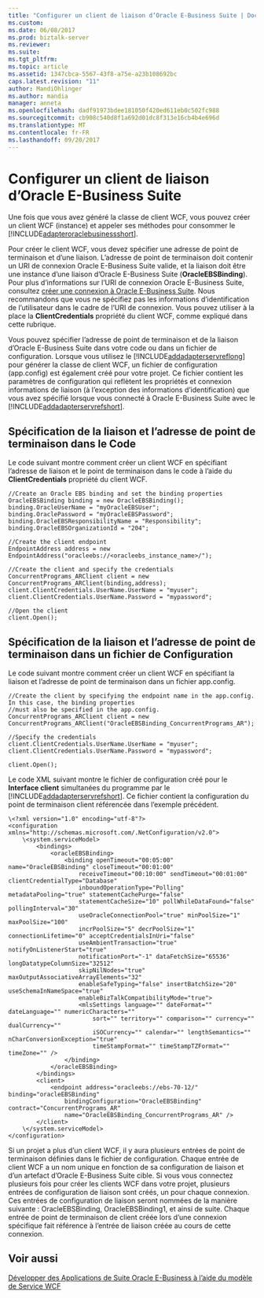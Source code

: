 ```yaml
---
title: "Configurer un client de liaison d’Oracle E-Business Suite | Documents Microsoft"
ms.custom: 
ms.date: 06/08/2017
ms.prod: biztalk-server
ms.reviewer: 
ms.suite: 
ms.tgt_pltfrm: 
ms.topic: article
ms.assetid: 1347cbca-5567-43f8-a75e-a23b108692bc
caps.latest.revision: "11"
author: MandiOhlinger
ms.author: mandia
manager: anneta
ms.openlocfilehash: dadf91973bdee181050f420ed611eb0c502fc988
ms.sourcegitcommit: cb908c540d8f1a692d01dc8f313e16cb4b4e696d
ms.translationtype: MT
ms.contentlocale: fr-FR
ms.lasthandoff: 09/20/2017
---
```

# <a name="configure-a-client-binding-for-the-oracle-e-business-suite"></a>Configurer un client de liaison d’Oracle E-Business Suite
Une fois que vous avez généré la classe de client WCF, vous pouvez créer un client WCF (instance) et appeler ses méthodes pour consommer le [!INCLUDE[adapteroraclebusinessshort](../../includes/adapteroraclebusinessshort-md.md)].  
  
 Pour créer le client WCF, vous devez spécifier une adresse de point de terminaison et d’une liaison. L’adresse de point de terminaison doit contenir un URI de connexion Oracle E-Business Suite valide, et la liaison doit être une instance d’une liaison d’Oracle E-Business Suite (**OracleEBSBinding**). Pour plus d’informations sur l’URI de connexion Oracle E-Business Suite, consultez [créer une connexion à Oracle E-Business Suite](../../adapters-and-accelerators/adapter-oracle-ebs/create-a-connection-to-oracle-e-business-suite.md). Nous recommandons que vous ne spécifiez pas les informations d’identification de l’utilisateur dans le cadre de l’URI de connexion. Vous pouvez utiliser à la place la **ClientCredentials** propriété du client WCF, comme expliqué dans cette rubrique.  
  
 Vous pouvez spécifier l’adresse de point de terminaison et de la liaison d’Oracle E-Business Suite dans votre code ou dans un fichier de configuration. Lorsque vous utilisez le [!INCLUDE[addadapterservreflong](../../includes/addadapterservreflong-md.md)] pour générer la classe de client WCF, un fichier de configuration (app.config) est également créé pour votre projet. Ce fichier contient les paramètres de configuration qui reflètent les propriétés et connexion informations de liaison (à l’exception des informations d’identification) que vous avez spécifié lorsque vous connecté à Oracle E-Business Suite avec le [!INCLUDE[addadapterservrefshort](../../includes/addadapterservrefshort-md.md)].  
  
## <a name="specifying-the-binding-and-endpoint-address-in-code"></a>Spécification de la liaison et l’adresse de point de terminaison dans le Code  
 Le code suivant montre comment créer un client WCF en spécifiant l’adresse de liaison et le point de terminaison dans le code à l’aide du **ClientCredentials** propriété du client WCF.  
  
```  
//Create an Oracle EBS binding and set the binding properties  
OracleEBSBinding binding = new OracleEBSBinding();  
binding.OracleUserName = "myOracleEBSUser";  
binding.OraclePassword = "myOracleEBSPassword";  
binding.OracleEBSResponsibilityName = "Responsibility";  
binding.OracleEBSOrganizationId = "204";  
  
//Create the client endpoint   
EndpointAddress address = new EndpointAddress("oracleebs://<oracleebs_instance_name>/");  
  
//Create the client and specify the credentials  
ConcurrentPrograms_ARClient client = new ConcurrentPrograms_ARClient(binding,address);  
client.ClientCredentials.UserName.UserName = "myuser";  
client.ClientCredentials.UserName.Password = "mypassword";  
  
//Open the client  
client.Open();  
```  
  
## <a name="specifying-the-binding-and-endpoint-address-in-a-configuration-file"></a>Spécification de la liaison et l’adresse de point de terminaison dans un fichier de Configuration  
 Le code suivant montre comment créer un client WCF en spécifiant la liaison et l’adresse de point de terminaison dans un fichier app.config.  
  
```  
//Create the client by specifying the endpoint name in the app.config. In this case, the binding properties  
//must also be specified in the app.config.  
ConcurrentPrograms_ARClient client = new ConcurrentPrograms_ARClient("OracleEBSBinding_ConcurrentPrograms_AR");  
  
//Specify the credentials   
client.ClientCredentials.UserName.UserName = "myuser";  
client.ClientCredentials.UserName.Password = "mypassword";  
  
client.Open();  
```  
  
 Le code XML suivant montre le fichier de configuration créé pour le **Interface client** simultanées du programme par le [!INCLUDE[addadapterservrefshort](../../includes/addadapterservrefshort-md.md)]. Ce fichier contient la configuration du point de terminaison client référencée dans l’exemple précédent.  
  
```  
\<?xml version="1.0" encoding="utf-8"?>  
<configuration xmlns="http://schemas.microsoft.com/.NetConfiguration/v2.0">  
    \<system.serviceModel>  
        <bindings>  
            <oracleEBSBinding>  
                <binding openTimeout="00:05:00" name="OracleEBSBinding" closeTimeout="00:01:00"  
                    receiveTimeout="00:10:00" sendTimeout="00:01:00" clientCredentialType="Database"  
                    inboundOperationType="Polling" metadataPooling="true" statementCachePurge="false"  
                    statementCacheSize="10" pollWhileDataFound="false" pollingInterval="30"  
                    useOracleConnectionPool="true" minPoolSize="1" maxPoolSize="100"  
                    incrPoolSize="5" decrPoolSize="1" connectionLifetime="0" acceptCredentialsInUri="false"  
                    useAmbientTransaction="true" notifyOnListenerStart="true"  
                    notificationPort="-1" dataFetchSize="65536" longDatatypeColumnSize="32512"  
                    skipNilNodes="true" maxOutputAssociativeArrayElements="32"  
                    enableSafeTyping="false" insertBatchSize="20" useSchemaInNameSpace="true"  
                    enableBizTalkCompatibilityMode="true">  
                    <mlsSettings language="" dateFormat="" dateLanguage="" numericCharacters=""  
                        sort="" territory="" comparison="" currency="" dualCurrency=""  
                        iSOCurrency="" calendar="" lengthSemantics="" nCharConversionException="true"  
                        timeStampFormat="" timeStampTZFormat="" timeZone="" />  
                </binding>  
            </oracleEBSBinding>  
        </bindings>  
        <client>  
            <endpoint address="oracleebs://ebs-70-12/" binding="oracleEBSBinding"  
                bindingConfiguration="OracleEBSBinding" contract="ConcurrentPrograms_AR"  
                name="OracleEBSBinding_ConcurrentPrograms_AR" />  
        </client>  
    \</system.serviceModel>  
</configuration>  
```  
  
 Si un projet a plus d’un client WCF, il y aura plusieurs entrées de point de terminaison définies dans le fichier de configuration. Chaque entrée de client WCF a un nom unique en fonction de sa configuration de liaison et d’un artefact d’Oracle E-Business Suite cible. Si vous vous connectez plusieurs fois pour créer les clients WCF dans votre projet, plusieurs entrées de configuration de liaison sont créés, un pour chaque connexion. Ces entrées de configuration de liaison seront nommées de la manière suivante : OracleEBSBinding, OracleEBSBinding1, et ainsi de suite. Chaque entrée de point de terminaison de client créée lors d’une connexion spécifique fait référence à l’entrée de liaison créée au cours de cette connexion.  
  
## <a name="see-also"></a>Voir aussi  
 [Développer des Applications de Suite Oracle E-Business à l’aide du modèle de Service WCF](../../adapters-and-accelerators/adapter-oracle-ebs/develop-oracle-e-business-suite-applications-using-the-wcf-service-model.md)